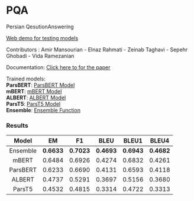 # PQA
Persian QesutionAnswering

[Web demo for testing models](https://sepiosky-pqa-webdemoweb-d9nn5x.streamlitapp.com/) 

Contributors : Amir Mansourian - Elnaz Rahmati - Zeinab Taghavi - Sepehr Ghobadi - Vida Ramezanian

Documentation: [Click here to for the paper](https://drive.google.com/file/d/1jovO0tzp3wQEpfthIY5dbDZrRF5CRcoZ/view?usp=sharing)

Trained models: 
<br/>
**ParsBERT**: [ParsBERT Model](https://drive.google.com/drive/folders/10j3KSd0zu4eM94yNKH7B-4grd5PhkeT_?usp=sharing)
<br/>
**mBERT**: [mBERT Model](https://drive.google.com/drive/folders/1Pk4U5XfXuT0zgLPCnxdZN-h4fDA_qzro?usp=sharing)
<br/>
**ALBERT**: [ALBERT Model](https://drive.google.com/drive/folders/1BXE0RxNww5aj5BvtniDy_aY6CGXdh7eS?usp=sharing)
<br/>
**ParsT5**:  [ParsT5 Model](https://drive.google.com/drive/folders/1iKHu4Wr8_5MNysVfBd8PhROzANSQyBOm?usp=sharing)
<br/>
**Ensemble**: [Ensemble Function](https://drive.google.com/drive/folders/1oORC2iodaIRunO56eBJLGJFQlOuLVv3W?usp=sharing)

### Results

|   Model  |  EM  | F1 | BLEU | BLEU1 | BLEU4 | 
|:----------:|:---------:|:------------:|:------------:|:------------:|:------------:|
| Ensemble | **0.6633** |    **0.7023**   | **0.4693**  | **0.6943**  |**0.4682**   | 
| mBERT | 0.6484 |    0.6926  | 0.4274  | 0.6832  | 0.4261  | 
| ParsBERT | 0.6233 |    0.6690  | 0.4131  | 0.6593  |0.4118   | 
| ALBERT | 0.4737 |     0.5291     |       0.3697     |      0.5156    |      0.3680    | 
| ParsT5 | 0.4532 |    0.4815   | 0.3314    | 0.4722    | 0.3313     | 
